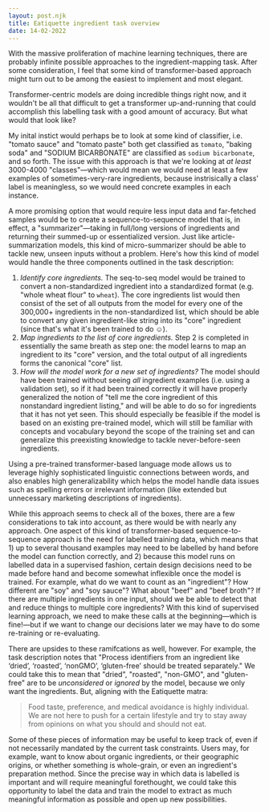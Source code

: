 ```yaml
---
layout: post.njk
title: Eatiquette ingredient task overview
date: 14-02-2022
---
```

With the massive proliferation of machine learning techniques, there are probably infinite possible approaches to the ingredient-mapping task. After some consideration, I feel that some kind of transformer-based approach might turn out to be among the easiest to implement and most elegant.

Transformer-centric models are doing incredible things right now, and it wouldn't be all that difficult to get a transformer up-and-running that could accomplish this labelling task with a good amount of accuracy. But what would that look like?

My inital instict would perhaps be to look at some kind of classifier, i.e. "tomato sauce" and "tomato paste" both get classified as `tomato`, "baking soda" and "SODIUM BICARBONATE" are classified as `sodium bicarbonate`, and so forth. The issue with this approach is that we're looking at *at least* 3000-4000 "classes"—which would mean we would need at least a few examples of sometimes-very-rare ingredients, because instrisically a class' label is meaningless, so we would need concrete examples in each instance.

A more promising option that would require less input data and far-fetched samples would be to create a sequence-to-sequence model that is, in effect, a "summarizer"—taking in full/long versions of ingredients and returning their summed-up or essentialized version. Just like article-summarization models, this kind of micro-summarizer should be able to tackle new, unseen inputs without a problem. Here's how this kind of model would handle the three components outlined in the task description:

1. *Identify core ingredients.* The seq-to-seq model would be trained to convert a non-standardized ingredient into a standardized format (e.g. "whole wheat flour" to `wheat`). The core ingredients list would then consist of the set of all outputs from the model for every one of the 300,000+ ingredients in the non-standardized list, which should be able to convert any given ingredient-like string into its "core" ingredient (since that's what it's been trained to do ☺️).
2. *Map ingredients to the list of core ingredients.* Step 2 is completed in essentially the same breath as step one: the model learns to map an ingredient to its "core" version, and the total output of all ingredients forms the canonical "core" list.
3. *How will the model work for a new set of ingredients?* The model should have been trained without seeing *all* ingredient examples (i.e. using a validation set), so if it had been trained correctly it will have properly generalized the notion of "tell me the core ingredient of this nonstandard ingredient listing," and will be able to do so for ingredients that it has not yet seen. This should especially be feasible if the model is based on an existing pre-trained model, which will still be familiar with concepts and vocabulary beyond the scope of the training set and can generalize this preexisting knowledge to tackle never-before-seen ingredients.

Using a pre-trained transformer-based language mode allows us to leverage highly sophisticated linguistic connections between words, and also enables high generalizability which helps the model handle data issues such as spelling errors or irrelevant information (like extended but unnecessary marketing descriptions of ingredients).

While this approach seems to check all of the boxes, there are a few considerations to tak into account, as there would be with nearly any approach. One aspect of this kind of transformer-based sequence-to-sequence approach is the need for labelled training data, which means that 1) up to several thousand examples may need to be labelled by hand before the model can function correctly, and 2) because this model runs on labelled data in a supervised fashion, certain design decisions need to be made before hand and become somewhat inflexible once the model is trained. For example, what do we want to count as an "ingredient"? How different are "soy" and "soy sauce"? What about "beef" and "beef broth"? If there are multiple ingredients in one input, should we be able to detect that and reduce things to multiple core ingredients? With this kind of supervised learning approach, we need to make these calls at the beginning—which is fine!—but if we want to change our decisions later we may have to do some re-training or re-evaluating. 

There are upsides to these ramifcations as well, however. For example, the task description notes that "Process identifiers from an ingredient like ‘dried’, ‘roasted’, ‘nonGMO’, ‘gluten-free’ should be treated separately." We could take this to mean that "dried", "roasted", "non-GMO", and "gluten-free" are to be *unconsidered* or *ignored* by the model, because we only want the ingredients. But, aligning with the Eatiquette matra:

> Food taste, preference, and medical avoidance is highly individual. We are not here to push for a certain lifestyle and try to stay away from opinions on what you should and should not eat.

Some of these pieces of information may be useful to keep track of, even if not necessarily mandated by the current task constraints. Users may, for example, want to know about organic ingredients, or their geographic origins, or whether something is whole-grain, or even an ingredient's preparation method. Since the precise way in which data is labelled is important and will require meaningful forethought, we could take this opportunity to label the data and train the model to extract as much meaningful information as possible and open up new possibilities.